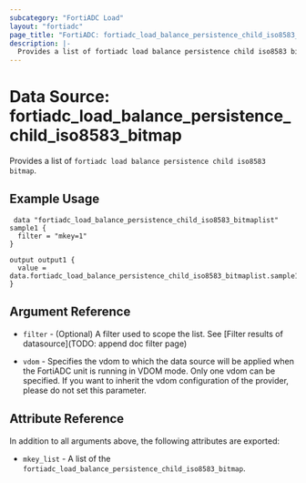 ```yaml
---
subcategory: "FortiADC Load"
layout: "fortiadc"
page_title: "FortiADC: fortiadc_load_balance_persistence_child_iso8583_bitmap"
description: |-
  Provides a list of fortiadc load balance persistence child iso8583 bitmap
---
```


# Data Source: fortiadc_load_balance_persistence_child_iso8583_bitmap
Provides a list of `fortiadc load balance persistence child iso8583 bitmap`.

## Example Usage

```hcl
 data "fortiadc_load_balance_persistence_child_iso8583_bitmaplist" sample1 {
  filter = "mkey=1"
}

output output1 {
  value = data.fortiadc_load_balance_persistence_child_iso8583_bitmaplist.sample1.mkey_list
}
```

## Argument Reference

* `filter` - (Optional) A filter used to scope the list. See [Filter results of datasource](TODO: append doc filter page)

* `vdom` - Specifies the vdom to which the data source will be applied when the FortiADC unit is running in VDOM mode. Only one vdom can be specified. If you want to inherit the vdom configuration of the provider, please do not set this parameter.

## Attribute Reference

In addition to all arguments above, the following attributes are exported:

* `mkey_list` -  A list of the `fortiadc_load_balance_persistence_child_iso8583_bitmap`.

